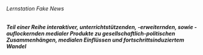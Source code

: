 ###### Lernstation Fake News
##### Teil einer Reihe interaktiver, unterrichtstützenden, -erweiternden, sowie -auflockernden medialer Produkte zu gesellschaftlich-politischen Zusammenhängen, medialen Einflüssen und fortschrittsinduziertem Wandel
